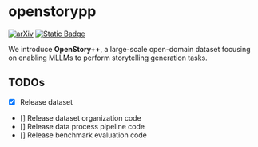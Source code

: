 # openstorypp
[![arXiv](https://img.shields.io/badge/arXiv-2408.03695-b31b1b.svg)](https://arxiv.org/abs/2408.03695)
[![Static Badge](https://img.shields.io/badge/Dataset-Huggingface-yellow)](https://huggingface.co/datasets/MAPLE-WestLake-AIGC/OpenstoryPlusPlus)

We introduce **OpenStory++**, a large-scale open-domain dataset focusing on enabling MLLMs to perform storytelling generation tasks.

## TODOs
- [x] Release dataset
- [] Release dataset organization code
- [] Release data process pipeline code
- [] Release benchmark evaluation code